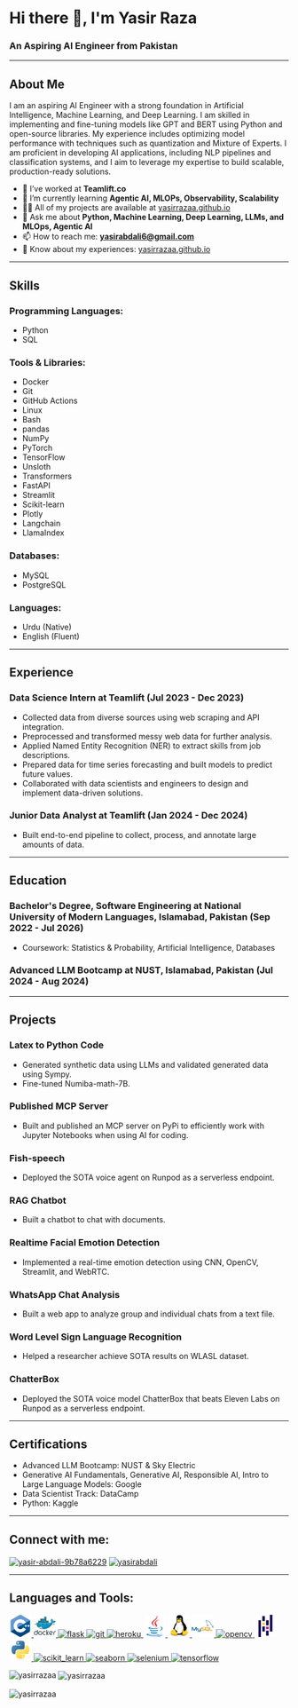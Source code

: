 # Hi there 👋, I'm Yasir Raza

### An Aspiring AI Engineer from Pakistan

---

## About Me

I am an aspiring AI Engineer with a strong foundation in Artificial Intelligence, Machine Learning, and Deep Learning. I am skilled in implementing and fine-tuning models like GPT and BERT using Python and open-source libraries. My experience includes optimizing model performance with techniques such as quantization and Mixture of Experts. I am proficient in developing AI applications, including NLP pipelines and classification systems, and I aim to leverage my expertise to build scalable, production-ready solutions.

- 🔭 I’ve worked at **Teamlift.co**
- 🌱 I’m currently learning **Agentic AI, MLOPs, Observability, Scalability**
- 👨‍💻 All of my projects are available at [yasirrazaa.github.io](https://yasirrazaa.github.io)
- 💬 Ask me about **Python, Machine Learning, Deep Learning, LLMs, and MLOps, Agentic AI**
- 📫 How to reach me: **yasirabdali6@gmail.com**
- 📄 Know about my experiences: [yasirrazaa.github.io](https://yasirrazaa.github.io)

---

## Skills

### Programming Languages:
- Python
- SQL

### Tools & Libraries:
- Docker
- Git
- GitHub Actions
- Linux
- Bash
- pandas
- NumPy
- PyTorch
- TensorFlow
- Unsloth
- Transformers
- FastAPI
- Streamlit
- Scikit-learn
- Plotly
- Langchain
- LlamaIndex

### Databases:
- MySQL
- PostgreSQL

### Languages:
- Urdu (Native)
- English (Fluent)

---

## Experience

### Data Science Intern at Teamlift (Jul 2023 - Dec 2023)
- Collected data from diverse sources using web scraping and API integration.
- Preprocessed and transformed messy web data for further analysis.
- Applied Named Entity Recognition (NER) to extract skills from job descriptions.
- Prepared data for time series forecasting and built models to predict future values.
- Collaborated with data scientists and engineers to design and implement data-driven solutions.

### Junior Data Analyst at Teamlift (Jan 2024 - Dec 2024)
- Built end-to-end pipeline to collect, process, and annotate large amounts of data.

---

## Education

### Bachelor's Degree, Software Engineering at National University of Modern Languages, Islamabad, Pakistan (Sep 2022 - Jul 2026)
- Coursework: Statistics & Probability, Artificial Intelligence, Databases

### Advanced LLM Bootcamp at NUST, Islamabad, Pakistan (Jul 2024 - Aug 2024)

---

## Projects

### Latex to Python Code
- Generated synthetic data using LLMs and validated generated data using Sympy.
- Fine-tuned Numiba-math-7B.

### Published MCP Server
- Built and published an MCP server on PyPi to efficiently work with Jupyter Notebooks when using AI for coding.

### Fish-speech
- Deployed the SOTA voice agent on Runpod as a serverless endpoint.

### RAG Chatbot
- Built a chatbot to chat with documents.

### Realtime Facial Emotion Detection
- Implemented a real-time emotion detection using CNN, OpenCV, Streamlit, and WebRTC.

### WhatsApp Chat Analysis
- Built a web app to analyze group and individual chats from a text file.

### Word Level Sign Language Recognition
- Helped a researcher achieve SOTA results on WLASL dataset.

### ChatterBox
- Deployed the SOTA voice model ChatterBox that beats Eleven Labs on Runpod as a serverless endpoint.

---

## Certifications

- Advanced LLM Bootcamp: NUST & Sky Electric
- Generative AI Fundamentals, Generative AI, Responsible AI, Intro to Large Language Models: Google
- Data Scientist Track: DataCamp
- Python: Kaggle

---

## Connect with me:

<p align="left">
<a href="https://linkedin.com/in/yasir-raza" target="blank"><img align="center" src="https://raw.githubusercontent.com/rahuldkjain/github-profile-readme-generator/master/src/images/icons/Social/linked-in-alt.svg" alt="yasir-abdali-9b78a6229" height="30" width="40" /></a>
<a href="https://kaggle.com/yasirabdaali" target="blank"><img align="center" src="https://raw.githubusercontent.com/rahuldkjain/github-profile-readme-generator/master/src/images/icons/Social/kaggle.svg" alt="yasirabdali" height="30" width="40" /></a>
</p>

---

## Languages and Tools:

<p align="left"> <a href="https://www.w3schools.com/cpp/" target="_blank" rel="noreferrer"> <img src="https://raw.githubusercontent.com/devicons/devicon/master/icons/cplusplus/cplusplus-original.svg" alt="cplusplus" width="40" height="40"/> </a> <a href="https://www.docker.com/" target="_blank" rel="noreferrer"> <img src="https://raw.githubusercontent.com/devicons/devicon/master/icons/docker/docker-original-wordmark.svg" alt="docker" width="40" height="40"/> </a> <a href="https://flask.palletsprojects.com/" target="_blank" rel="noreferrer"> <img src="https://www.vectorlogo.zone/logos/pocoo_flask/pocoo_flask-icon.svg" alt="flask" width="40" height="40"/> </a> <a href="https://git-scm.com/" target="_blank" rel="noreferrer"> <img src="https://www.vectorlogo.zone/logos/git-scm/git-scm-icon.svg" alt="git" width="40" height="40"/> </a> <a href="https://heroku.com" target="_blank" rel="noreferrer"> <img src="https://www.vectorlogo.zone/logos/heroku/heroku-icon.svg" alt="heroku" width="40" height="40"/> </a> <a href="https://www.java.com" target="_blank" rel="noreferrer"> <img src="https://raw.githubusercontent.com/devicons/devicon/master/icons/java/java-original.svg" alt="java" width="40" height="40"/> </a> <a href="https://www.linux.org/" target="_blank" rel="noreferrer"> <img src="https://raw.githubusercontent.com/devicons/devicon/master/icons/linux/linux-original.svg" alt="linux" width="40" height="40"/> </a> <a href="https://www.mysql.com/" target="_blank" rel="noreferrer"> <img src="https://raw.githubusercontent.com/devicons/devicon/master/icons/mysql/mysql-original-wordmark.svg" alt="mysql" width="40" height="40"/> </a> <a href="https://opencv.org/" target="_blank" rel="noreferrer"> <img src="https://www.vectorlogo.zone/logos/opencv/opencv-icon.svg" alt="opencv" width="40" height="40"/> </a> <a href="https://pandas.pydata.org/" target="_blank" rel="noreferrer"> <img src="https://raw.githubusercontent.com/devicons/devicon/2ae2a900d2f041da66e950e4d48052658d850630/icons/pandas/pandas-original.svg" alt="pandas" width="40" height="40"/> </a> <a href="https://www.python.org" target="_blank" rel="noreferrer"> <img src="https://raw.githubusercontent.com/devicons/devicon/master/icons/python/python-original.svg" alt="python" width="40" height="40"/> </a> <a href="https://scikit-learn.org/" target="_blank" rel="noreferrer"> <img src="https://upload.wikimedia.org/wikipedia/commons/0/05/Scikit_learn_logo_small.svg" alt="scikit_learn" width="40" height="40"/> </a> <a href="https://seaborn.pydata.org/" target="_blank" rel="noreferrer"> <img src="https://seaborn.pydata.org/_images/logo-mark-lightbg.svg" alt="seaborn" width="40" height="40"/> </a> <a href="https://www.selenium.dev" target="_blank" rel="noreferrer"> <img src="https://raw.githubusercontent.com/detain/svg-logos/780f25886640cef088af994181646db2f6b1a3f8/svg/selenium-logo.svg" alt="selenium" width="40" height="40"/> </a> <a href="https://www.tensorflow.org" target="_blank" rel="noreferrer"> <img src="https://www.vectorlogo.zone/logos/tensorflow/tensorflow-icon.svg" alt="tensorflow" width="40" height="40"/> </a> </p>

<p><img align="left" src="https://github-readme-stats.vercel.app/api/top-langs?username=yasirrazaa&show_icons=true&locale=en&layout=compact" alt="yasirrazaa" /></p>

<p>&nbsp;<img align="center" src="https://github-readme-stats.vercel.app/api?username=yasirrazaa&show_icons=true&locale=en" alt="yasirrazaa" /></p>

<p><img align="center" src="https://github-readme-streak-stats.herokuapp.com/?user=yasirrazaa&" alt="yasirrazaa" /></p>


